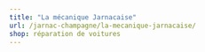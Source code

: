 ```yaml
---
title: "La mécanique Jarnacaise"
url: /jarnac-champagne/la-mecanique-jarnacaise/
shop: réparation de voitures
---
```

